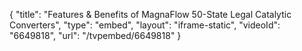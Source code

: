 {
    "title": "Features & Benefits of MagnaFlow 50-State Legal Catalytic Converters",
    "type": "embed",
    "layout": "iframe-static",
    "videoId": "6649818",
    "url": "\/tvpembed\/6649818"
}